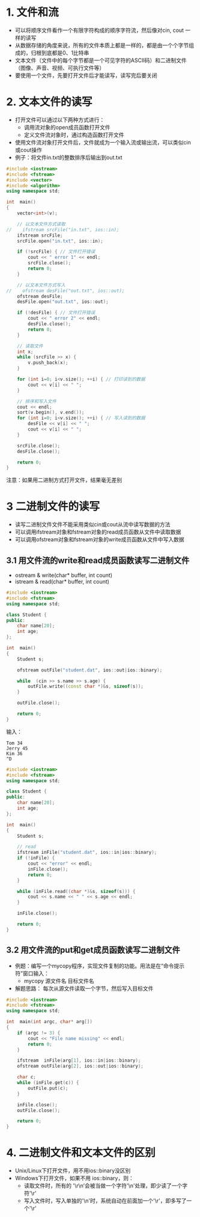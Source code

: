
# 1. 文件和流
* 可以将顺序文件看作一个有限字符构成的顺序字符流，然后像对cin, cout 一样的读写
* 从数据存储的角度来说，所有的文件本质上都是一样的，都是由一个个字节组成的，归根到底都是0、1比特串
* 文本文件（文件中的每个字节都是一个可见字符的ASCII码）和二进制文件（图像、声音、视频、可执行文件等）
* 要使用一个文件，先要打开文件后才能读写，读写完后要关闭

# 2. 文本文件的读写
  * 打开文件可以通过以下两种方式进行：
    * 调用流对象的open成员函数打开文件
    * 定义文件流对象时，通过构造函数打开文件
  * 使用文件流对象打开文件后，文件就成为一个输入流或输出流，可以类似cin或cout操作
  * 例子：将文件in.txt的整数排序后输出到out.txt
```c++
#include <iostream>
#include <fstream>
#include <vector>
#include <algorithm>
using namespace std;

int  main()
{
    vector<int>(v);

    // 以文本文件方式读取
//    ifstream srcFile("in.txt", ios::in);
    ifstream srcFile;
    srcFile.open("in.txt", ios::in);

    if (!srcFile) { // 文件打开错误
        cout << " error 1" << endl;
        srcFile.close();
        return 0;
    }

    // 以文本文件方式写入
//    ofstream desFile("out.txt", ios::out);
    ofstream desFile;
    desFile.open("out.txt", ios::out);

    if (!desFile) { // 文件打开错误
        cout << " error 2" << endl;
        desFile.close();
        return 0;
    }

    // 读取文件
    int x;
    while (srcFile >> x) {
        v.push_back(x);
    }

    for (int i=0; i<v.size(); ++i) { // 打印读到的数据
        cout << v[i] << " ";
    }

    // 排序和写入文件
    cout << endl;
    sort(v.begin(), v.end());
    for (int i=0; i<v.size(); ++i) { // 写入读到的数据
        desFile << v[i] << " ";
        cout << v[i] << " ";
    }

    srcFile.close();
    desFile.close();

    return 0;
}
```

注意：如果用二进制方式打开文件，结果毫无差别

# 3 二进制文件的读写
 * 读写二进制文件文件不能采用类似cin或cout从流中读写数据的方法
 * 可以调用ifstream对象和fstream对象的read成员函数从文件中读取数据
 * 可以调用ofstream对象和fstream对象的write成员函数从文件中写入数据
 
## 3.1 用文件流的write和read成员函数读写二进制文件
 * ostream & write(char* buffer, int count)
 * istream & read(char* buffer, int count)
```c++
#include <iostream>
#include <fstream>
using namespace std;

class Student {
public:
    char name[20];
    int age;
};

int  main()
{
    Student s;

    ofstream outFile("student.dat", ios::out|ios::binary);

    while  (cin >> s.name >> s.age) {
        outFile.write((const char *)&s, sizeof(s));
    }

    outFile.close();

    return 0;
}
```
输入：
```
Tom 34
Jerry 45
Kim 36
^D
```

```c++
#include <iostream>
#include <fstream>
using namespace std;

class Student {
public:
    char name[20];
    int age;
};

int  main()
{
    Student s;

    // read
    ifstream inFile("student.dat", ios::in|ios::binary);
    if (!inFile) {
        cout << "error" << endl;
        inFile.close();
        return 0;
    }

    while (inFile.read((char *)&s, sizeof(s))) {
        cout << s.name << " " << s.age << endl;
    }

    inFile.close();

    return 0;
}
```

## 3.2 用文件流的put和get成员函数读写二进制文件
 * 例题：编写一个mycopy程序，实现文件复制的功能。用法是在“命令提示符”窗口输入：
   * mycopy 源文件名 目标文件名
 * 解题思路： 每次从源文件读取一个字节，然后写入目标文件
```c++
#include <iostream>
#include <fstream>
using namespace std;

int  main(int argc, char* arg[])
{
    if (argc != 3) {
        cout << "File name missing" << endl;
        return 0;
    }

    ifstream  inFile(arg[1], ios::in|ios::binary);
    ofstream outFile(arg[2], ios::out|ios::binary);

    char c;
    while (inFile.get(c)) {
        outFile.put(c);
    }

    inFile.close();
    outFile.close();

    return 0;
}
```

# 4. 二进制文件和文本文件的区别
 * Unix/Linux下打开文件，用不用ios::binary没区别
 * Windows下打开文件，如果不用 ios::binary，则：
   * 读取文件时，所有的 '\r\n’会被当做一个字符'\n'处理，即少读了一个字符'\r'
   * 写入文件时，写入单独的'\n'时，系统自动在前面加一个'\r'，即多写了一个'\r'
